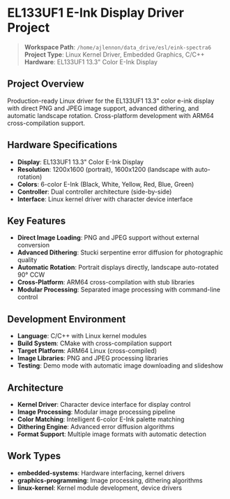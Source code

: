 # EL133UF1 E-Ink Display Driver Project

> **Workspace Path**: `/home/ajlennon/data_drive/esl/eink-spectra6`  
> **Project Type**: Linux Kernel Driver, Embedded Graphics, C/C++  
> **Hardware**: EL133UF1 13.3" Color E-Ink Display

## Project Overview

Production-ready Linux driver for the EL133UF1 13.3" color e-ink display with direct PNG and JPEG image support, advanced dithering, and automatic landscape rotation. Cross-platform development with ARM64 cross-compilation support.

## Hardware Specifications

- **Display**: EL133UF1 13.3" Color E-Ink Display
- **Resolution**: 1200x1600 (portrait), 1600x1200 (landscape with auto-rotation)
- **Colors**: 6-color E-Ink (Black, White, Yellow, Red, Blue, Green)
- **Controller**: Dual controller architecture (side-by-side)
- **Interface**: Linux kernel driver with character device interface

## Key Features

- **Direct Image Loading**: PNG and JPEG support without external conversion
- **Advanced Dithering**: Stucki serpentine error diffusion for photographic quality
- **Automatic Rotation**: Portrait displays directly, landscape auto-rotated 90° CCW
- **Cross-Platform**: ARM64 cross-compilation with stub libraries
- **Modular Processing**: Separated image processing with command-line control

## Development Environment

- **Language**: C/C++ with Linux kernel modules
- **Build System**: CMake with cross-compilation support
- **Target Platform**: ARM64 Linux (cross-compiled)
- **Image Libraries**: PNG and JPEG processing libraries
- **Testing**: Demo mode with automatic image downloading and slideshow

## Architecture

- **Kernel Driver**: Character device interface for display control
- **Image Processing**: Modular image processing pipeline
- **Color Matching**: Intelligent 6-color E-Ink palette matching
- **Dithering Engine**: Advanced error diffusion algorithms
- **Format Support**: Multiple image formats with automatic detection

## Work Types

- **embedded-systems**: Hardware interfacing, kernel drivers
- **graphics-programming**: Image processing, dithering algorithms
- **linux-kernel**: Kernel module development, device drivers
